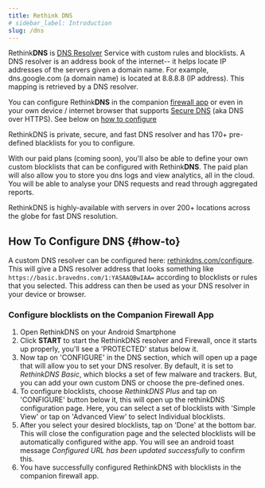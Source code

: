 ```yaml
---
title: Rethink DNS
# sidebar_label: Introduction
slug: /dns
---
```


Rethink**DNS** is [DNS Resolver](https://www.cloudflare.com/learning/dns/what-is-dns/) Service with custom rules and blocklists. A DNS resolver is an address book of the internet-- it helps locate IP addresses of the servers given a domain name. For example, dns.google.com (a domain name) is located at 8.8.8.8 (IP address). This mapping is retrieved by a DNS resolver.

You can configure Rethink**DNS** in the companion [firewall app](firewall) or even in your own device / internet browser that supports [Secure DNS](https://wikipedia.org/wiki/DNS_over_HTTPS) (aka DNS over HTTPS). See below on [how to configure](#how-to)

RethinkDNS is private, secure, and fast DNS resolver and has 170+ pre-defined blacklists for you to configure.

With our paid plans (coming soon), you'll also be able to define your own custom blocklists that can be configured with Rethink**DNS**. The paid plan will also allow you to store you dns logs and view analytics, all in the cloud. You will be able to analyse your DNS requests and read through aggregated reports.

RethinkDNS is highly-available with servers in over 200+ locations across the globe for fast DNS resolution.

## How To Configure DNS {#how-to}

A custom DNS resolver can be configured here: [rethinkdns.com/configure](https://www.rethinkdns.com/configure). This will give a DNS resolver address that looks something like `https://basic.bravedns.com/1:YASAAQBwIAA=` according to blocklists or rules that you selected. This address can then be used as your DNS resolver in your device or browser.

### Configure blocklists on the Companion Firewall App

1. Open RethinkDNS on your Android Smartphone
2. Click **START** to start the RethinkDNS resolver and Firewall, once it starts up properly, you'll see a 'PROTECTED' status below it.
3. Now tap on 'CONFIGURE' in the DNS section, which will open up a page that will allow you to set your DNS resolver. By default, it is set to _RethinkDNS Basic_, which blocks a set of few malware and trackers. But, you can add your own custom DNS or choose the pre-defined ones.
4. To configure blocklists, choose _RethinkDNS Plus_ and tap on 'CONFIGURE' button below it, this will open up the rethinkDNS configuration page. Here, you can select a set of blocklists with 'Simple View' or tap on 'Advanced View' to select Individual blocklists.
5. After you select your desired blocklists, tap on 'Done' at the bottom bar. This will close the configuration page and the selected blocklists will be automatically configured withe app. You will see an android toast message _Configured URL has been updated successfully_ to confirm this.
6. You have successfully configured RethinkDNS with blocklists in the companion firewall app.
